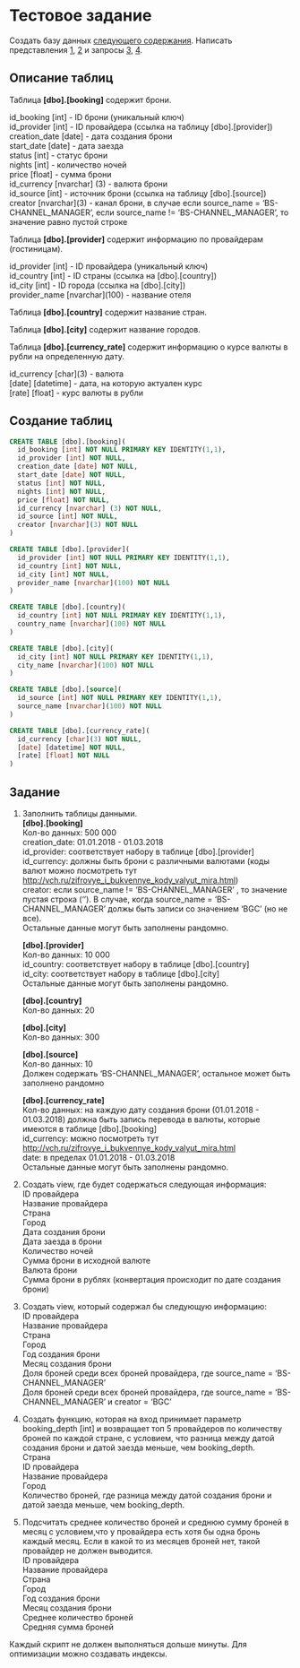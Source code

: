# Тестовое задание

Создать базу данных [следующего содержания](#description). Написать представления [1](#view1), [2](#view2) и запросы [3](#query1), [4](#query2).

## <a name="description">Описание таблиц</a>

Таблица **[dbo].[booking]** содержит брони.  

 id_booking [int]  - ID брони (уникальный ключ)  
 id_provider [int] - ID провайдера (ссылка на таблицу [dbo].[provider])  
 creation_date [date] - дата создания брони  
 start_date [date] - дата заезда  
 status [int] - статус брони  
 nights [int] - количество ночей  
 price [float] - сумма брони  
 id_currency [nvarchar] (3) - валюта брони   
 id_source [int] - источник брони (ссылка на таблицу [dbo].[source])  
 creator \[nvarchar\](3) - канал брони, в случае если source_name = ‘BS-CHANNEL_MANAGER’, если source_name != ‘BS-CHANNEL_MANAGER’, то значение равно пустой строке
  
Таблица **[dbo].[provider]** содержит информацию по провайдерам (гостиницам).  
  
  id_provider [int] - ID провайдера (уникальный ключ)  
  id_country [int] - ID страны (ссылка на [dbo].[country])  
  id_city [int] - ID города (ссылка на [dbo].[city])  
  provider_name \[nvarchar\](100) - название отеля

Таблица **[dbo].[country]** содержит название стран.

Таблица **[dbo].[city]** содержит название городов.

Таблица **[dbo].[currency_rate]** содержит информацию о курсе валюты в рубли на определенную дату.

  id_currency \[char\](3) - валюта  
  [date] [datetime] - дата, на которую актуален курс  
  [rate] [float] - курс валюты в рубли

## Создание таблиц

```sql
CREATE TABLE [dbo].[booking](  
  id_booking [int] NOT NULL PRIMARY KEY IDENTITY(1,1),  
  id_provider [int] NOT NULL,  
  creation_date [date] NOT NULL,  
  start_date [date] NOT NULL,  
  status [int] NOT NULL,  
  nights [int] NOT NULL,  
  price [float] NOT NULL,  
  id_currency [nvarchar] (3) NOT NULL,  
  id_source [int] NOT NULL,  
  creator [nvarchar](3) NOT NULL  
)
```
```sql
CREATE TABLE [dbo].[provider](  
  id_provider [int] NOT NULL PRIMARY KEY IDENTITY(1,1),  
  id_country [int] NOT NULL,  
  id_city [int] NOT NULL,  
  provider_name [nvarchar](100) NOT NULL  
)
```
```sql
CREATE TABLE [dbo].[country](  
  id_country [int] NOT NULL PRIMARY KEY IDENTITY(1,1),  
  country_name [nvarchar](100) NOT NULL  
)
```
```sql
CREATE TABLE [dbo].[city](  
  id_city [int] NOT NULL PRIMARY KEY IDENTITY(1,1),  
  city_name [nvarchar](100) NOT NULL  
)
```
```sql
CREATE TABLE [dbo].[source](  
  id_source [int] NOT NULL PRIMARY KEY IDENTITY(1,1),  
  source_name [nvarchar](100) NOT NULL  
)
```
```sql
CREATE TABLE [dbo].[currency_rate](  
  id_currency [char](3) NOT NULL,  
  [date] [datetime] NOT NULL,  
  [rate] [float] NOT NULL  
)
```

## Задание

1. Заполнить таблицы данными.  
**[dbo].[booking]**  
Кол-во данных: 500 000  
creation_date: 01.01.2018 - 01.03.2018  
id_provider: соответствует набору в таблице [dbo].[provider]  
id_currency: должны быть брони с различными валютами (коды валют можно посмотреть тут <http://vch.ru/zifrovye_i_bukvennye_kody_valyut_mira.html>)  
creator:  если source_name != ‘BS-CHANNEL_MANAGER’ , то значение пустая строка (‘’). В случае, когда source_name = ‘BS-CHANNEL_MANAGER’ должы быть записи со значением ‘BGC’ (но не все).  
Остальные данные могут быть заполнены рандомно.

   **[dbo].[provider]**  
Кол-во данных: 10 000  
id_country: соответствует набору в таблице [dbo].[country]  
id_city: соответствует набору в таблице [dbo].[city]  
Остальные данные могут быть заполнены рандомно.

   **[dbo].[country]**  
Кол-во данных: 20

   **[dbo].[city]**  
Кол-во данных: 300

   **[dbo].[source]**  
Кол-во данных: 10  
Должен содержать ‘BS-CHANNEL_MANAGER’, остальное может быть заполнено рандомно

   **[dbo].[currency_rate]**  
Кол-во данных: на каждую дату создания брони (01.01.2018 - 01.03.2018) должна быть запись перевода в валюты, которые имеются в таблице [dbo].[booking]  
id_currency: можно посмотреть тут <http://vch.ru/zifrovye_i_bukvennye_kody_valyut_mira.html>  
date: в пределах 01.01.2018 - 01.03.2018  
Остальные данные могут быть заполнены рандомно.

1. <a name="view1">Создать view, где будет содержаться следующая информация:  
ID провайдера  
Название провайдера  
Страна  
Город  
Дата создания брони  
Дата заезда в брони  
Количество ночей  
Сумма брони в исходной валюте  
Валюта брони  
Сумма брони в рублях (конвертация происходит по дате создания брони)</a>

1. <a name="view2">Создать view, который содержал бы следующую информацию:  
ID провайдера  
Название провайдера  
Страна  
Город  
Год создания брони  
Месяц создания брони  
Доля броней среди всех броней провайдера, где source_name =  ‘BS-CHANNEL_MANAGER’  
Доля броней среди всех броней провайдера, где source_name =  ‘BS-CHANNEL_MANAGER’ и creator = ‘BGC’</a>  

1. <a name="query1">Создать функцию, которая на вход принимает параметр booking_depth [int] и возвращает топ 5 провайдеров по количеству броней по каждой стране, с условием, что разница между датой создания брони и датой заезда меньше, чем booking_depth.  
Страна  
ID провайдера  
Название провайдера  
Город  
Количество броней, где разница между датой создания брони и датой заезда меньше, чем booking_depth.</a>  

1. <a name="query2">Подсчитать среднее количество броней и среднюю сумму броней в месяц с условием,что у провайдера есть хотя бы одна бронь каждый месяц. Если в какой то из месяцев броней нет, такой провайдер не должен выводится.  
ID провайдера  
Название провайдера  
Страна  
Город  
Год создания брони  
Месяц создания брони  
Среднее количество броней  
Средняя сумма броней</a>  

Каждый скрипт не должен выполняться дольше минуты. Для оптимизации можно создавать индексы.
